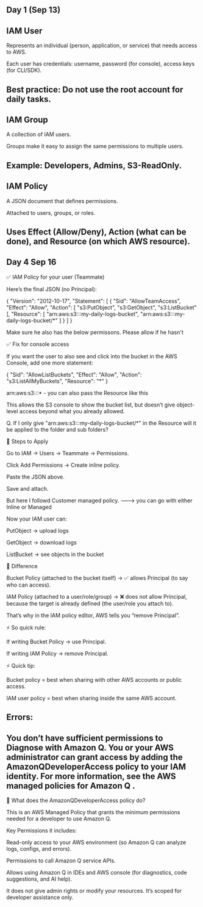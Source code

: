 Day 1 (Sep 13)
------------------
IAM User
------------------
Represents an individual (person, application, or service) that needs access to AWS.

Each user has credentials: username, password (for console), access keys (for CLI/SDK).

Best practice: Do not use the root account for daily tasks.
------------------
IAM Group
------------------
A collection of IAM users.

Groups make it easy to assign the same permissions to multiple users.

Example: Developers, Admins, S3-ReadOnly.
------------------
IAM Policy
------------------
A JSON document that defines permissions.

Attached to users, groups, or roles.

Uses Effect (Allow/Deny), Action (what can be done), and Resource (on which AWS resource).
-------------------------------------------------------------------------------------------
Day 4 Sep 16
-------------------------------------------------------------------------------------------

✅ IAM Policy for your user (Teammate)

Here’s the final JSON (no Principal):

{
  "Version": "2012-10-17",
  "Statement": [
    {
      "Sid": "AllowTeamAccess",
      "Effect": "Allow",
      "Action": [
        "s3:PutObject",
        "s3:GetObject",
        "s3:ListBucket"
      ],
      "Resource": [
        "arn:aws:s3:::my-daily-logs-bucket",
        "arn:aws:s3:::my-daily-logs-bucket/*"
      ]
    }
  ]
}

Make sure he also has the below permissons. Please allow if he hasn't

✅ Fix for console access

If you want the user to also see and click into the bucket in the AWS Console, add one more statement:

{
  "Sid": "AllowListBuckets",
  "Effect": "Allow",
  "Action": "s3:ListAllMyBuckets",
  "Resource": "*"
}


arn:aws:s3:::* - you can also pass the Resource like this

This allows the S3 console to show the bucket list, but doesn’t give object-level access beyond what you already allowed.

Q. If I only give "arn:aws:s3:::my-daily-logs-bucket/*" in the Resource will it be applied to the folder and sub folders?

🔹 Steps to Apply

Go to IAM → Users → Teammate → Permissions.

Click Add Permissions → Create inline policy.

Paste the JSON above.

Save and attach.

But here I followd Customer managed policy. ---> you can go with either Inline or Managed

Now your IAM user can:

PutObject → upload logs

GetObject → download logs

ListBucket → see objects in the bucket


🔎 Difference

Bucket Policy (attached to the bucket itself) → ✅ allows Principal (to say who can access).

IAM Policy (attached to a user/role/group) → ❌ does not allow Principal, because the target is already defined (the user/role you attach to).

That’s why in the IAM policy editor, AWS tells you “remove Principal”.

⚡ So quick rule:

If writing Bucket Policy → use Principal.

If writing IAM Policy → remove Principal.

⚡ Quick tip:

Bucket policy = best when sharing with other AWS accounts or public access.

IAM user policy = best when sharing inside the same AWS account.

Errors:
------------------------------------------------------------------------------------------
You don’t have sufficient permissions to Diagnose with Amazon Q.
You or your AWS administrator can grant access by adding the AmazonQDeveloperAccess policy to your IAM identity. For more information, see the AWS managed policies for Amazon Q .
------------------------------------------------------------------------------------------
🔑 What does the AmazonQDeveloperAccess policy do?

This is an AWS Managed Policy that grants the minimum permissions needed for a developer to use Amazon Q.

Key Permissions it includes:

Read-only access to your AWS environment (so Amazon Q can analyze logs, configs, and errors).

Permissions to call Amazon Q service APIs.

Allows using Amazon Q in IDEs and AWS console (for diagnostics, code suggestions, and AI help).

It does not give admin rights or modify your resources. It’s scoped for developer assistance only.